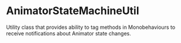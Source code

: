AnimatorStateMachineUtil
========================

Utility class that provides ability to tag methods in Monobehaviours to receive notifications about Animator state changes.
